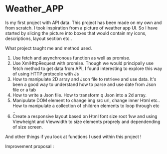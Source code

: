 # Weather_APP

Is my first project with API data. This project has been made on my own and from scratch. I took inspiration from a picture of weather app UI. 
So I have started by slicing the picture into boxes that would contain my icons, descriptions, layout section etc..


What project taught me and method used. 

1. Use fetch and asynchronous function as well as promise. 
2. Use XmlHttpRequest with promise. Though we would principally use fetch method to get data from API, I found interesting to explore this way of using HTTP protocole with Js
3. How to manipulate 2D array and Json file to retrieve and use data. It's been a good way to understand how to parse and use date from Json file or a tab
4. How to write a Json file. How to transform q Json into a 2d array.
5. Manipulate DOM element to change img src url, change inner Html etc.. How to manipulate a collection of children elements to loop through etc ..
6. Create a responsive layout based on Html font size root 1vw and using Viewheight and Viewwidth to size elements proprely and dependending of size screen. 

And other things if you look at functions I used within this project !

Improvement proposal : 


